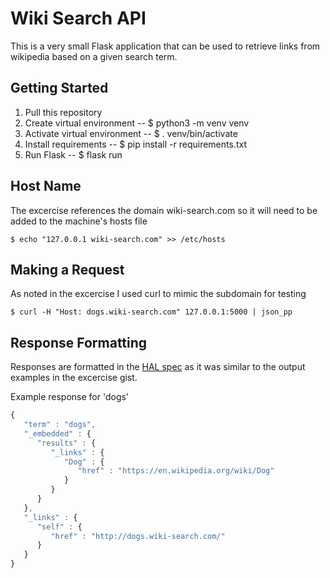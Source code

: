# Wiki Search API
This is a very small Flask application that can be used to retrieve links from wikipedia based on a given search term.

## Getting Started
1. Pull this repository
2. Create virtual environment -- $ python3 -m venv venv
3. Activate virtual environment -- $ . venv/bin/activate
4. Install requirements -- $ pip install -r requirements.txt
5. Run Flask -- $ flask run

## Host Name
The excercise references the domain wiki-search.com so it will need to be added to the machine's hosts file

```
$ echo "127.0.0.1 wiki-search.com" >> /etc/hosts
```

## Making a Request
As noted in the excercise I used curl to mimic the subdomain for testing

```
$ curl -H "Host: dogs.wiki-search.com" 127.0.0.1:5000 | json_pp
```

## Response Formatting
Responses are formatted in the [HAL spec](https://apigility.org/documentation/api-primer/halprimer) as it was similar to the output examples in the excercise gist.

Example response for 'dogs'

```javascript
{
   "term" : "dogs",
   "_embedded" : {
      "results" : {
         "_links" : {
            "Dog" : {
               "href" : "https://en.wikipedia.org/wiki/Dog"
            }
         }
      }
   },
   "_links" : {
      "self" : {
         "href" : "http://dogs.wiki-search.com/"
      }
   }
}
```